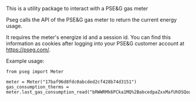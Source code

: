 This is a utility package to interact with a PSE&G gas meter

Pseg calls the API of the PSE&G gas meter to return the current energy usage.

It requires the meter's energize id and a session id.
You can find this information as cookies after logging into your PSE&G customer account at https://pseg.com/.

Example usage:

```
from pseg import Meter

meter = Meter("17baf96d8fdc0abcded2cf428b74d3151")
gas_consumption_therms = meter.last_gas_consumption_read("bRWWRMk6PCka1MQ%2BabcedpaZxxMafUhDSQoaRDvDC1Aw%3D%3D")
```
